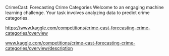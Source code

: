 CrimeCast: Forecasting Crime Categories
Welcome to an engaging machine learning challenge. Your task involves analyzing data to predict crime categories.

https://www.kaggle.com/competitions/crime-cast-forecasting-crime-categories/overview

www.kaggle.com/competitions/crime-cast-forecasting-crime-categories/overview/description
